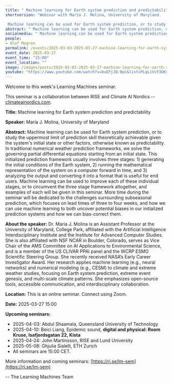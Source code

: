 ```yaml
---
title: " Machine learning for Earth system prediction and predictability"
shortversion: "Webinar with María J. Molina, University of Maryland. 

 Machine learning can be used for Earth system prediction, or to study the uppermost limit of prediction skill theoretically achievable given the system&#x27;s initial state or other factors, otherwise known as predictability. In traditional numerical weather prediction frameworks, we solve the governing partial differential equations starting from an initial state. This initialized prediction framework usually involves three stages: 1) generating the initial conditions of the Earth system, 2) running the mathematical representation of the system on a computer forward in time, and 3) analyzing the output and converting it into a format that is useful for end users. Machine learning can be used to improve each of these individual stages, or to circumvent the three stage framework altogether, and examples of each will be given in this seminar. More time during the seminar will be dedicated to the challenges surrounding subseasonal prediction, which focuses on lead times of three to four weeks, and how we can use machine learning to both uncover potential biases in our initialized prediction systems and how we can bias-correct them."
abstract: " Machine learning can be used for Earth system prediction, or to study the uppermost limit of prediction skill theoretically achievable given the system&#x27;s initial state or other factors, otherwise known as predictability. In traditional numerical weather prediction frameworks, we solve the governing partial differential equations starting from an initial state. This initialized prediction framework usually involves three stages: 1) generating the initial conditions of the Earth system, 2) running the mathematical representation of the system on a computer forward in time, and 3) analyzing the output and converting it into a format that is useful for end users. Machine learning can be used to improve each of these individual stages, or to circumvent the three stage framework altogether, and examples of each will be given in this seminar. More time during the seminar will be dedicated to the challenges surrounding subseasonal prediction, which focuses on lead times of three to four weeks, and how we can use machine learning to both uncover potential biases in our initialized prediction systems and how we can bias-correct them."
socialmedia: " Machine learning can be used for Earth system prediction, or to study the uppermost limit of prediction skill theoretically achievable given the system&#x27;s initial state or other factors, otherwise known as predictability. In traditional numerical weather prediction frameworks, we solve the governing partial differential equations starting from an initial state. This initialized prediction framework usually involves three stages: 1) generating the initial conditions of the Earth system, 2) running the mathematical representation of the system on a computer forward in time, and 3) analyzing the output and converting it into a format that is useful for end users. Machine learning can be used to improve each of these individual stages, or to circumvent the three stage framework altogether, and examples of each will be given in this seminar. More time during the seminar will be dedicated to the challenges surrounding subseasonal prediction, which focuses on lead times of three to four weeks, and how we can use machine learning to both uncover potential biases in our initialized prediction systems and how we can bias-correct them."
people:
- Olof Mogren
permalink: /events/2025-03-03-2025-03-27-machine-learning-for-earth-system
event_date: 2025-03-27
event_time: "15:00"
event_location: ""
image: /images/posts/2025-03-03-2025-03-27-machine-learning-for-earth-system.jpg
youtube: "https://www.youtube.com/watch?v=buEFjJQ-0pc&list=PLqLiVcF3GKy0-jZFGg-VqLzh51LqCfduN&index=1"
--- 
```

Welcome to this week's Learning Machines seminar.

This seminar is a collaboration between RISE and Climate AI Nordics -- [climateainordics.com](https://climateainordics.com/).

**Title:**  Machine learning for Earth system prediction and predictability

**Speaker:** María J. Molina, University of Maryland

**Abstract:**  Machine learning can be used for Earth system prediction, or to study the uppermost limit of prediction skill theoretically achievable given the system&#x27;s initial state or other factors, otherwise known as predictability. In traditional numerical weather prediction frameworks, we solve the governing partial differential equations starting from an initial state. This initialized prediction framework usually involves three stages: 1) generating the initial conditions of the Earth system, 2) running the mathematical representation of the system on a computer forward in time, and 3) analyzing the output and converting it into a format that is useful for end users. Machine learning can be used to improve each of these individual stages, or to circumvent the three stage framework altogether, and examples of each will be given in this seminar. More time during the seminar will be dedicated to the challenges surrounding subseasonal prediction, which focuses on lead times of three to four weeks, and how we can use machine learning to both uncover potential biases in our initialized prediction systems and how we can bias-correct them.

**About the speaker:** Dr. Maria J. Molina is an Assistant Professor at the University of Maryland, College Park, affiliated with the Artificial Intelligence Interdisciplinary Institute and the Institute for Advanced Computer Studies. She is also affiliated with NSF NCAR in Boulder, Colorado, serves as Vice Chair of the AMS Committee on AI Applications to Environmental Science, and is a member of the US CLIVAR PPAI panel and the WCRP ESMO Scientific Steering Group. She recently received NASA’s Early Career Investigator Award. Her research applies machine learning (e.g., neural networks) and numerical modeling (e.g., CESM) to climate and extreme weather studies, focusing on Earth system prediction, extreme event genesis, and multi-scale climate patterns. She emphasizes open-source tools, accessible communication, and interdisciplinary collaboration.

**Location:** This is an online seminar. Connect using Zoom.

**Date:** 2025-03-27 15:00



**Upcoming seminars:**

* 2025-04-03: Abdul Shaamala, Queensland University of Technology
* 2025-04-10: Beici Liang, Epidemic sound, **digital and physical: Room Kruse, Isafjordsgatan 22, Kista**
* 2025-04-24: John Martinsson, RISE and Lund University
* 2025-05-08: Ghjulia Sialelli, ETH Zurich
* All seminars are 15:00 CET.

More information and coming seminars: [https://ri.se/lm-sem](https://ri.se/lm-sem)

-- The Learning Machines Team

